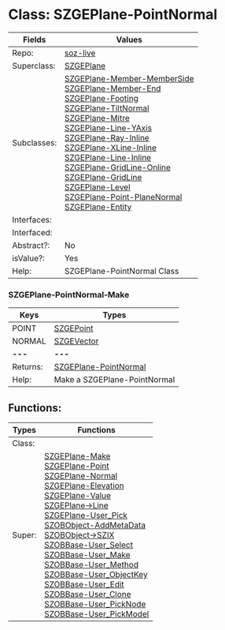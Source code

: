 
# Class:	SZGEPlane-PointNormal

| Fields | Values |
| --------- | --------- |
| Repo: | [soz-live](/repos/soz-live.html) |
| Superclass: | [SZGEPlane](SZGEPlane.html) |
| Subclasses: | [SZGEPlane-Member-MemberSide](SZGEPlane-Member-MemberSide.html) <br> [SZGEPlane-Member-End](SZGEPlane-Member-End.html) <br> [SZGEPlane-Footing](SZGEPlane-Footing.html) <br> [SZGEPlane-TiltNormal](SZGEPlane-TiltNormal.html) <br> [SZGEPlane-Mitre](SZGEPlane-Mitre.html) <br> [SZGEPlane-Line-YAxis](SZGEPlane-Line-YAxis.html) <br> [SZGEPlane-Ray-Inline](SZGEPlane-Ray-Inline.html) <br> [SZGEPlane-XLine-Inline](SZGEPlane-XLine-Inline.html) <br> [SZGEPlane-Line-Inline](SZGEPlane-Line-Inline.html) <br> [SZGEPlane-GridLine-Online](SZGEPlane-GridLine-Online.html) <br> [SZGEPlane-GridLine](SZGEPlane-GridLine.html) <br> [SZGEPlane-Level](SZGEPlane-Level.html) <br> [SZGEPlane-Point-PlaneNormal](SZGEPlane-Point-PlaneNormal.html) <br> [SZGEPlane-Entity](SZGEPlane-Entity.html) |
| Interfaces: |  |
| Interfaced: |  |
| Abstract?: | No |
| isValue?: | Yes |
| Help: | SZGEPlane-PointNormal Class |

### SZGEPlane-PointNormal-Make

| Keys | Types |
| --------- | --------- |
| POINT | [SZGEPoint](SZGEPoint.html) |
| NORMAL | [SZGEVector](SZGEVector.html) |
| **---** | **---** |
| Returns: | [SZGEPlane-PointNormal](SZGEPlane-PointNormal.html) |
| Help: | Make a SZGEPlane-PointNormal |


## Functions:

| Types | Functions |
| --------- | --------- |
| Class: |  |
| Super: | [SZGEPlane-Make](SZGEPlane.html) <br> [SZGEPlane-Point](SZGEPlane.html) <br> [SZGEPlane-Normal](SZGEPlane.html) <br> [SZGEPlane-Elevation](SZGEPlane.html) <br> [SZGEPlane-Value](SZGEPlane.html) <br> [SZGEPlane->Line](SZGEPlane.html) <br> [SZGEPlane-User_Pick](SZGEPlane.html) <br> [SZOBObject-AddMetaData](SZOBObject.html) <br> [SZOBObject->SZIX](SZOBObject.html) <br> [SZOBBase-User_Select](SZOBBase.html) <br> [SZOBBase-User_Make](SZOBBase.html) <br> [SZOBBase-User_Method](SZOBBase.html) <br> [SZOBBase-User_ObjectKey](SZOBBase.html) <br> [SZOBBase-User_Edit](SZOBBase.html) <br> [SZOBBase-User_Clone](SZOBBase.html) <br> [SZOBBase-User_PickNode](SZOBBase.html) <br> [SZOBBase-User_PickModel](SZOBBase.html) |


